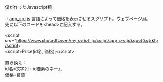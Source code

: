 僕が作ったJavascript類<br /><br />
・[app_prc.js](https://www.shotadft.com/my_script_js/script/app_prc.js)
言語によって価格を表示させるスクリプト。ウェブページ用。<br />
先に以下のコードを&lt;head&gt;に記入する。
<br /><br />
&lt;script src=&quot;https://www.shotadft.com/my_script_js/script/app_prc.js&quot;&gt;&lt;/script&gt;
<br />
&lt;script&gt;Price(id名, 価格);&lt;/script&gt;
<br /><br />
置き換え：<br />
id名=文字列・id要素のネーム<br />
価格=数値
